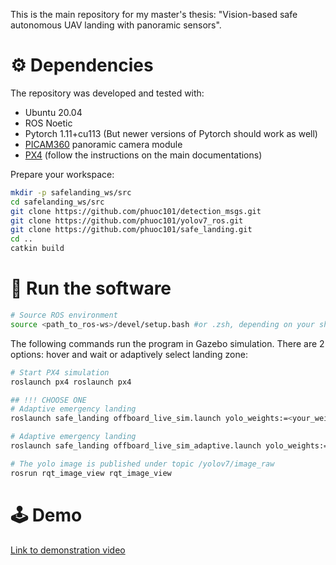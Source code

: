 This is the main repository for my master's thesis: "Vision-based safe autonomous UAV landing with panoramic sensors".

# ⚙ Dependencies

The repository was developed and tested with:

- Ubuntu 20.04
- ROS Noetic
- Pytorch 1.11+cu113 (But newer versions of Pytorch should work as well)
- [PICAM360](https://www.picam360.com/) panoramic camera module
- [PX4](https://github.com/PX4/PX4-Autopilot) (follow the instructions on the main documentations)

Prepare your workspace:

```bash
mkdir -p safelanding_ws/src
cd safelanding_ws/src
git clone https://github.com/phuoc101/detection_msgs.git
git clone https://github.com/phuoc101/yolov7_ros.git
git clone https://github.com/phuoc101/safe_landing.git
cd ..
catkin build
```

# 🚀 Run the software

```bash
# Source ROS environment
source <path_to_ros-ws>/devel/setup.bash #or .zsh, depending on your shell
```

The following commands run the program in Gazebo simulation. There are 2 options: hover and wait or adaptively select landing zone:

```bash
# Start PX4 simulation
roslaunch px4 roslaunch px4

## !!! CHOOSE ONE
# Adaptive emergency landing
roslaunch safe_landing offboard_live_sim.launch yolo_weights:=<your_weight> video_device:=/dev/video0 visualize_yolo:=true conf_thres:=0.5

# Adaptive emergency landing
roslaunch safe_landing offboard_live_sim_adaptive.launch yolo_weights:=<your_weight> video_device:=/dev/video0 visualize_yolo:=true conf_thres:=0.5

# The yolo image is published under topic /yolov7/image_raw
rosrun rqt_image_view rqt_image_view
```

# 🕹 Demo

[Link to demonstration video](https://www.youtube.com/watch?v=XdolUS1bUVs)
